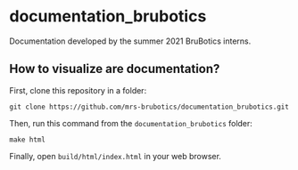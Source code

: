 # documentation_brubotics
Documentation developed by the summer 2021 BruBotics interns.

## How to visualize are documentation?

First, clone this repository in a folder:
```
git clone https://github.com/mrs-brubotics/documentation_brubotics.git
```
Then, run this command from the `documentation_brubotics` folder:
```
make html
```
Finally, open `build/html/index.html` in your web browser.